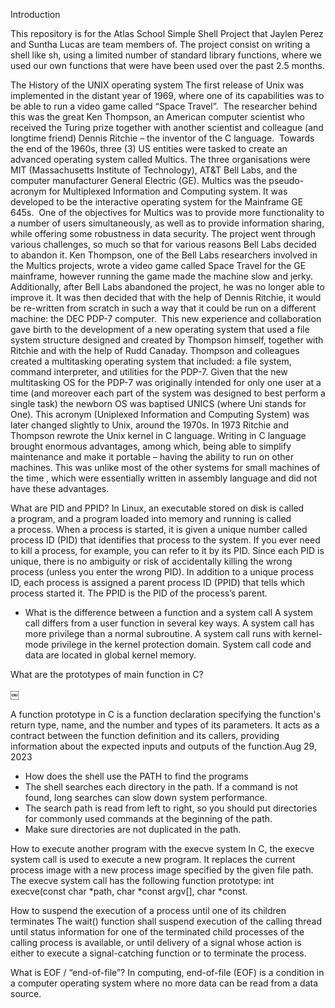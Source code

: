 Introduction

This repository is for the Atlas School Simple Shell Project that Jaylen Perez and Suntha Lucas are team members of.  The project consist on writing a shell like sh, using a limited number of standard library functions, where we used our own functions that were have been used over the past 2.5 months. 


The History of the UNIX operating system
The first release of Unix was implemented in the distant year of 1969, where one of its capabilities was to be able to run a video game called “Space Travel”. 
The researcher behind this was the great Ken Thompson, an American computer scientist who received the Turing prize together with another scientist and colleague (and longtime friend) Dennis Ritchie – the inventor of the C language. 
Towards the end of the 1960s, three (3) US entities were tasked to create an advanced operating system called Multics. The three organisations were MIT (Massachusetts Institute of Technology), AT&T Bell Labs, and the computer manufacturer General Electric (GE). Multics was the pseudo-acronym for Multiplexed Information and Computing system. It was developed to be the interactive operating system for the Mainframe GE 645s. 
One of the objectives for Multics was to provide more functionality to a number of users simultaneously, as well as to provide information sharing, while offering some robustness in data security. The project went through various challenges, so much so that for various reasons Bell Labs decided to abandon it.
Ken Thompson, one of the Bell Labs researchers involved in the Multics projects, wrote a video game called Space Travel for the GE mainframe, however running the game made the machine slow and jerky. Additionally, after Bell Labs abandoned the project, he was no longer able to improve it. It was then decided that with the help of Dennis Ritchie, it would be re-written from scratch in such a way that it could be run on a different machine: the DEC PDP-7 computer. 
This new experience and collaboration gave birth to the development of a new operating system that used a file system structure designed and created by Thompson himself, together with Ritchie and with the help of Rudd Canaday. Thompson and colleagues created a multitasking operating system that included: a file system, command interpreter, and utilities for the PDP-7. Given that the new multitasking OS for the PDP-7 was originally intended for only one user at a time (and moreover each part of the system was designed to best perform a single task) the newborn OS was baptised UNICS (where Uni stands for One). This acronym (Uniplexed Information and Computing System) was later changed slightly to Unix, around the 1970s.
In 1973 Ritchie and Thompson rewrote the Unix kernel in C language. Writing in C language brought enormous advantages, among which, being able to simplify maintenance and make it portable – having the ability to run on other machines. This was unlike most of the other systems for small machines of the time , which were essentially written in assembly language and did not have these advantages.

What are PID and PPID?
In Linux, an executable stored on disk is called a program, and a program loaded into memory and running is called a process. When a process is started, it is given a unique number called process ID (PID) that identifies that process to the system. If you ever need to kill a process, for example, you can refer to it by its PID. Since each PID is unique, there is no ambiguity or risk of accidentally killing the wrong process (unless you enter the wrong PID).
In addition to a unique process ID, each process is assigned a parent process ID (PPID) that tells which process started it. The PPID is the PID of the process’s parent.

* What is the difference between a function and a system call
A system call differs from a user function in several key ways. A system call has more privilege than a normal subroutine. A system call runs with kernel-mode privilege in the kernel protection domain. System call code and data are located in global kernel memory.

What are the prototypes of main function in C?



￼

A function prototype in C is a function declaration specifying the function's return type, name, and the number and types of its parameters. It acts as a contract between the function definition and its callers, providing information about the expected inputs and outputs of the function.Aug 29, 2023

* How does the shell use the PATH to find the programs
* The shell searches each directory in the path. If a command is not found, long searches can slow down system performance.
* The search path is read from left to right, so you should put directories for commonly used commands at the beginning of the path.
* Make sure directories are not duplicated in the path.

How to execute another program with the execve system 
In C, the execve system call is used to execute a new program. It replaces the current process image with a new process image specified by the given file path. The execve system call has the following function prototype: int execve(const char *path, char *const argv[], char *const.

How to suspend the execution of a process until one of its children terminates
The wait() function shall suspend execution of the calling thread until status information for one of the terminated child processes of the calling process is available, or until delivery of a signal whose action is either to execute a signal-catching function or to terminate the process.

What is EOF / “end-of-file”?
In computing, end-of-file (EOF) is a condition in a computer operating system where no more data can be read from a data source. 



